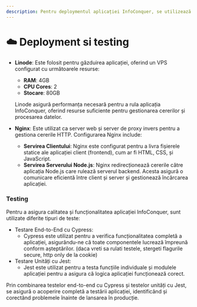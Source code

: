 ```yaml
---
description: Pentru deploymentul aplicației InfoConquer, se utilizează Linode și Nginx.
---
```


# ☁️ Deployment si testing

*   **Linode**: Este folosit pentru găzduirea aplicației, oferind un VPS configurat cu următoarele resurse:

    * **RAM**: 4GB
    * **CPU Cores**: 2
    * **Stocare**: 80GB

    Linode asigură performanța necesară pentru a rula aplicația InfoConquer, oferind resurse suficiente pentru gestionarea cererilor și procesarea datelor.
* **Nginx**: Este utilizat ca server web și server de proxy invers pentru a gestiona cererile HTTP. Configurarea Nginx include:
  * **Servirea Clientului**: Nginx este configurat pentru a livra fișierele statice ale aplicației client (frontend), cum ar fi HTML, CSS, și JavaScript.
  * **Servirea Serverului Node.js**: Nginx redirecționează cererile către aplicația Node.js care rulează serverul backend. Acesta asigură o comunicare eficientă între client și server și gestionează încărcarea aplicației.

### Testing

Pentru a asigura calitatea și funcționalitatea aplicației InfoConquer, sunt utilizate diferite tipuri de teste:

* Testare End-to-End cu Cypress:
  * Cypress este utilizat pentru a verifica funcționalitatea completă a aplicației, asigurându-ne că toate componentele lucrează împreună conform așteptărilor. (daca vreti sa rulati testele, stergeti flagurile secure, http only de la cookie)
* Testare Unități cu Jest:
  * Jest este utilizat pentru a testa funcțiile individuale și modulele aplicației pentru a asigura că logica aplicației funcționează corect.

Prin combinarea testelor end-to-end cu Cypress și testelor unități cu Jest, se asigură o acoperire completă a testării aplicației, identificând și corectând problemele înainte de lansarea în producție.
